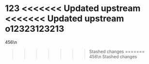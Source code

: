 123
<<<<<<< Updated upstream
<<<<<<< Updated upstream
o12323123213
=======
456\n
>>>>>>> Stashed changes
=======
456\n
>>>>>>> Stashed changes
